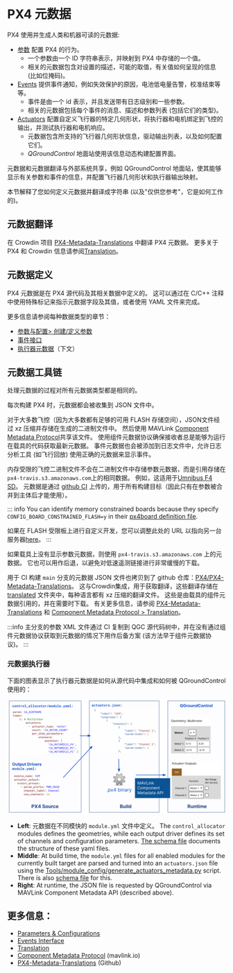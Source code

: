 # PX4 元数据

PX4 使用并生成人类和机器可读的元数据:

- [参数](../advanced_config/parameters.md) 配置 PX4 的行为。
  - 一个参数由一个 ID 字符串表示，并映射到 PX4 中存储的一个值。
  - 相关的元数据包含对设置的描述，可能的取值，有关值如何呈现的信息 (比如位掩码)。
- [Events](../concept/events_interface.md) 提供事件通知，例如失效保护的原因，电池低电量告警，校准结束等等。
  - 事件是由一个 id 表示，并且发送带有日志级别和一些参数。
  - 相关的元数据包括每个事件的消息、描述和参数列表 (包括它们的类型)。
- [Actuators](../config/actuators.md) 配置自定义飞行器的特定几何形状，将执行器和电机绑定到飞控的输出，并测试执行器和电机响应。
  - 元数据包含所支持的飞行器几何形状信息，驱动输出列表，以及如何配置它们。
  - _QGroundControl_  地面站使用该信息动态构建配置界面。

元数据和元数据翻译与外部系统共享，例如 QGroundControl 地面站，使其能够显示有关参数和事件的信息，并配置飞行器几何形状和执行器输出映射。

本节解释了您如何定义元数据并翻译成字符串 (以及"仅供您参考"，它是如何工作的)。

## 元数据翻译

在 Crowdin 项目 [PX4-Metadata-Translations](https://crowdin.com/project/px4-metadata-translations) 中翻译 PX4 元数据。
更多关于 PX4 和 Crowdin 信息请参阅[Translation](../contribute/translation.md)。

## 元数据定义

PX4 元数据是在 PX4 源代码及其相关数据中定义的。
这可以通过在 C/C++ 注释中使用特殊标记来指示元数据字段及其值，或者使用 YAML 文件来完成。

更多信息请参阅每种数据类型的章节：

- [参数与配置> 创建/定义参数](../advanced/parameters_and_configurations.md#creating-defining-parameters)
- [事件接口](../concept/events_interface.md)
- [执行器元数据](#actuator-metadata)（下文）

## 元数据工具链

处理元数据的过程对所有元数据类型都是相同的。

每次构建 PX4 时，元数据都会被收集到 JSON 文件中。

对于大多数飞控（因为大多数都有足够的可用 FLASH 存储空间），JSON文件经过 xz 压缩并存储在生成的二进制文件中。
然后使用 MAVLink [Component Metadata Protocol](https://mavlink.io/en/services/component_information.html)共享该文件。
使用组件元数据协议确保接收者总是能够为运行在载具的代码获取最新元数据。
事件元数据也会被添加到日志文件中，允许日志分析工具 (如飞行回放) 使用正确的元数据来显示事件。

内存受限的飞控二进制文件不会在二进制文件中存储参数元数据，而是引用存储在`px4-travis.s3.amazonaws.com`上的相同数据。
例如，这适用于[Umnibus F4 SD](../flight_controller/omnibus_f4_sd.md)。
元数据是通过 [github CI](https://github.com/PX4/PX4-Autopilot/blob/main/.github/workflows/metadata.yml) 上传的，用于所有构建目标（因此只有在参数被合并到主体后才能使用）。

::: info
You can identify memory constrained boards because they specify `CONFIG_BOARD_CONSTRAINED_FLASH=y` in their [px4board definition file](https://github.com/PX4/PX4-Autopilot/blob/main/boards/omnibus/f4sd/default.px4board).

如果在 FLASH 受限板上进行自定义开发，您可以调整此处的 URL 以指向另一台服务器[here](https://github.com/PX4/PX4-Autopilot/blob/main/src/lib/component_information/CMakeLists.txt#L41)。
:::

如果载具上没有显示参数元数据，则使用 `px4-travis.s3.amazonaws.com` 上的元数据。
它也可以用作后退，以避免对低速遥测链接进行非常缓慢的下载。

用于 CI 构建  `main` 分支的元数据 JSON 文件也拷贝到了 github 仓库：[PX4/PX4-Metadata-Translations](https://github.com/PX4/PX4-Metadata-Translations/)。
这与Crowdin集成，用于获取翻译，这些翻译存储在 [translated](https://github.com/PX4/PX4-Metadata-Translations/tree/main/translated) 文件夹中，每种语言都有 xz 压缩的翻译文件。
这些是由载具的组件元数据引用的，并在需要时下载。
有关更多信息，请参阅 [PX4-Metadata-Translations](https://github.com/PX4/PX4-Metadata-Translations/) 和 [Component Metadata Protocol > Translation](https://mavlink.io/en/services/component_information.html#translation)。

:::info
主分支的参数 XML 文件通过 CI 复制到 QGC 源代码树中，并在没有通过组件元数据协议获取到元数据的情况下用作后备方案 (该方法早于组件元数据协议)。
:::

### 元数据执行器

下面的图表显示了执行器元数据是如何从源代码中集成和如何被 QGroundControl 使用的：

![执行器元数据](../../assets/diagrams/actuator_metadata_processing.svg)

<!-- Source: https://docs.google.com/drawings/d/1hMQmIijdFjr21rREcXj50qz0C1b47JW0OEa6p5P231k/edit -->

- **Left**: 元数据在不同模快的 `module.yml` 文件中定义。
  The `control_allocator` modules defines the geometries, while each output driver defines its set of channels and configuration parameters.
  [The schema file](https://github.com/PX4/PX4-Autopilot/blob/main/validation/module_schema.yaml) documents the structure of these yaml files.
- **Middle**: At build time, the `module.yml` files for all enabled modules for the currently built target are parsed and turned into an `actuators.json` file using the [Tools/module_config/generate_actuators_metadata.py](https://github.com/PX4/PX4-Autopilot/blob/main/Tools/module_config/generate_actuators_metadata.py) script.
  There is also [schema file](https://github.com/mavlink/mavlink/blob/master/component_metadata/actuators.schema.json) for this.
- **Right**: At runtime, the JSON file is requested by QGroundControl via MAVLink Component Metadata API (described above).

## 更多信息：

- [Parameters & Configurations](../advanced/parameters_and_configurations.md)
- [Events Interface](../concept/events_interface.md)
- [Translation](../contribute/translation.md)
- [Component Metadata Protocol](https://mavlink.io/en/services/component_information.html) (mavlink.io)
- [PX4-Metadata-Translations](https://github.com/PX4/PX4-Metadata-Translations/) (Github)
